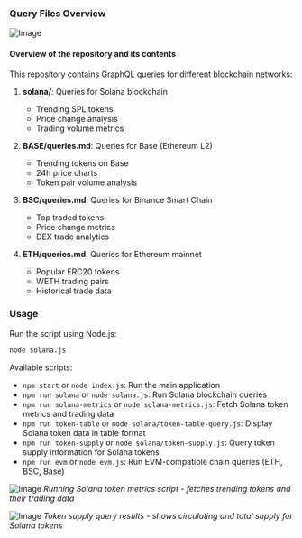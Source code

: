 ### Query Files Overview

![Image](https://github.com/user-attachments/assets/4c1f1ee4-5fc3-4bf7-8f72-d418d5235038)

#### Overview of the repository and its contents

This repository contains GraphQL queries for different blockchain networks:

1. **solana/**: Queries for Solana blockchain
   - Trending SPL tokens
   - Price change analysis
   - Trading volume metrics

2. **BASE/queries.md**: Queries for Base (Ethereum L2)
   - Trending tokens on Base
   - 24h price charts
   - Token pair volume analysis

3. **BSC/queries.md**: Queries for Binance Smart Chain
   - Top traded tokens
   - Price change metrics
   - DEX trade analytics

4. **ETH/queries.md**: Queries for Ethereum mainnet
   - Popular ERC20 tokens
   - WETH trading pairs
   - Historical trade data

### Usage

Run the script using Node.js:

```bash
node solana.js
```

Available scripts:

- `npm start` or `node index.js`: Run the main application
- `npm run solana` or `node solana.js`: Run Solana blockchain queries
- `npm run solana-metrics` or `node solana-metrics.js`: Fetch Solana token metrics and trading data
- `npm run token-table` or `node solana/token-table-query.js`: Display Solana token data in table format
- `npm run token-supply` or `node solana/token-supply.js`: Query token supply information for Solana tokens
- `npm run evm` or `node evm.js`: Run EVM-compatible chain queries (ETH, BSC, Base)

![Image](https://github.com/user-attachments/assets/a98f3871-7169-4ae7-ae4b-2c8d053eafde)
*Running Solana token metrics script - fetches trending tokens and their trading data*

![Image](https://github.com/user-attachments/assets/8355545e-6e62-4f53-8a1f-9fb5b13d5da5)
*Token supply query results - shows circulating and total supply for Solana tokens*